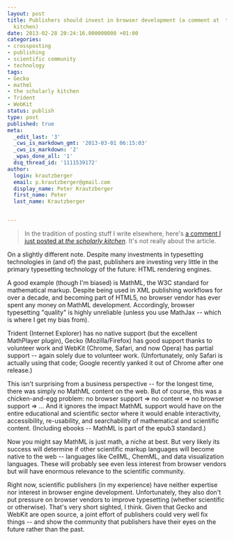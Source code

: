 ```yaml
---
layout: post
title: Publishers should invest in browser development (a comment at  the scholarly
  kitchen)
date: 2013-02-28 20:24:16.000000000 +01:00
categories:
- crossposting
- publishing
- scientific community
- technology
tags:
- Gecko
- mathml
- the scholarly kitchen
- Trident
- WebKit
status: publish
type: post
published: true
meta:
  _edit_last: '3'
  _cws_is_markdown_gmt: '2013-03-01 06:15:03'
  _cws_is_markdown: '2'
  _wpas_done_all: '1'
  dsq_thread_id: '1111539172'
author:
  login: krautzberger
  email: p.krautzberger@gmail.com
  display_name: Peter Krautzberger
  first_name: Peter
  last_name: Krautzberger


---
```


> In the tradition of posting stuff I write elsewhere, here's [a comment I just posted at _the scholarly kitchen_](http://scholarlykitchen.sspnet.org/2013/02/28/ignorance-as-argument-a-chemist-alleges-publishers-exploit-typography-for-money/#comment-85434). It's not really about the article.

On a slightly different note. Despite many investments in typesetting technologies in (and of) the past, publishers are investing very little in the primary typesetting technology of the future: HTML rendering engines.

A good example (though I'm biased) is MathML, the W3C standard for mathematical markup. Despite being used in XML publishing workflows for over a decade, and becoming part of HTML5, no browser vendor has ever spent any money on MathML development. Accordingly, browser typesetting "quality" is highly unreliable (unless you use MathJax -- which is where I get my bias from).

Trident (Internet Explorer) has no native support (but the excellent MathPlayer plugin), Gecko (Mozilla/Firefox) has good support thanks to volunteer work and WebKit (Chrome, Safari, and now Opera) has partial support -- again solely due to volunteer work. (Unfortunately, only Safari is actually using that code; Google recently yanked it out of Chrome after one release.)

This isn't surprising from a business perspective -- for the longest time, there was simply no MathML content on the web. But of course, this was a chicken-and-egg problem: no browser support => no content => no browser support => ... And it ignores the impact MathML support would have on the entire educational and scientific sector where it would enable interactivity, accessibility, re-usability, and searchability of mathematical and scientific content. (Including ebooks -- MathML is part of the epub3 standard.)

Now you might say MathML is just math, a niche at best. But very likely its success will determine if other scientific markup languages will become native to the web -- languages like CellML, ChemML, and data visualization languages. These will probably see even less interest from browser vendors but will have enormous relevance to the scientific community.

Right now, scientific publishers (in my experience) have neither expertise nor interest in browser engine development. Unfortunately, they also don't put pressure on browser vendors to improve typesetting (whether scientific or otherwise). That's very short sighted, I think. Given that Gecko and WebKit are open source, a joint effort of publishers could very well fix things -- and show the community that publishers have their eyes on the future rather than the past.